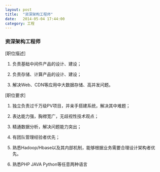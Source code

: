 ```yaml
---
layout: post
title:  "资深架构工程师"
date:   2014-05-04 17:44:00
category: 工程
---
```

### 资深架构工程师

[职位描述]

1. 负责基础中间件产品的设计、建设；

2. 负责存储、计算产品的设计、建设；

3. 解决Web、CDN等应用中大数据存储、高并发问题。

[职位要求]

1. 独立负责过千万级PV项目，并亲手搭建系统，解决其中难题；

2. 表达能力强，胸襟宽广，无歧视性技术观点；

3. 精通数据分析，解决问题能力突出；

4. 有团队管理经验者优先；

5. 熟悉Hadoop/Hbase以及其内部机制，能够根据业务需要合理设计架构者优先。

6. 熟悉PHP JAVA Python等任意两种语言